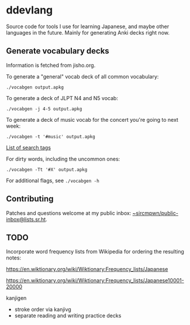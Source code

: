 # ddevlang

Source code for tools I use for learning Japanese, and maybe other languages in
the future. Mainly for generating Anki decks right now.

## Generate vocabulary decks

Information is fetched from jisho.org.

To generate a "general" vocab deck of all common vocabulary:

```
./vocabgen output.apkg
```

To generate a deck of JLPT N4 and N5 vocab:

```
./vocabgen -j 4-5 output.apkg
```

To generate a deck of music vocab for the concert you're going to next week:

```
./vocabgen -t '#music' output.apkg
```

[List of search tags](https://jisho.org/docs)

For dirty words, including the uncommon ones:

```
./vocabgen -Tt '#X' output.apkg
```

For additional flags, see `./vocabgen -h`

## Contributing

Patches and questions welcome at my public inbox:
[~sircmpwn/public-inbox@lists.sr.ht](https://lists.sr.ht/~sircmpwn/public-inbox).

## TODO

Incorporate word frequency lists from Wikipedia for ordering the resulting
notes:

https://en.wiktionary.org/wiki/Wiktionary:Frequency_lists/Japanese

https://en.wiktionary.org/wiki/Wiktionary:Frequency_lists/Japanese10001-20000

kanjigen

- stroke order via kanjivg
- separate reading and writing practice decks

